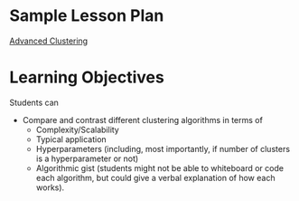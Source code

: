 # Sample Lesson Plan

[Advanced Clustering](./clustering_advanced.pptx)

# Learning Objectives

Students can
* Compare and contrast different clustering algorithms in terms of
  * Complexity/Scalability
  * Typical application
  * Hyperparameters (including, most importantly, if number of clusters is a hyperparameter or not)
  * Algorithmic gist (students might not be able to whiteboard or code each algorithm, but could give a verbal explanation of how each works).

